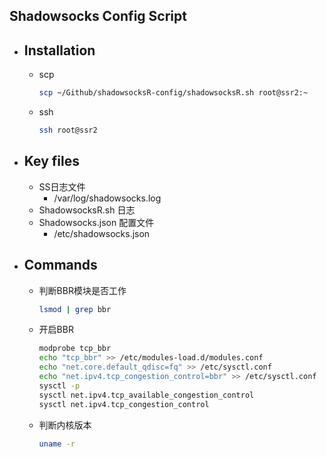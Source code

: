 ## Shadowsocks Config Script

- ## Installation

  - scp
    ```bash 
    scp ~/Github/shadowsocksR-config/shadowsocksR.sh root@ssr2:~
    ```

  - ssh
    ```bash
    ssh root@ssr2
    ```


- ## Key files

  - SS日志文件
    - /var/log/shadowsocks.log
  - ShadowsocksR.sh 日志
  - Shadowsocks.json 配置文件
    - /etc/shadowsocks.json

- ## Commands

  - 判断BBR模块是否工作
    ```bash
    lsmod | grep bbr 
    ```
  - 开启BBR
    ```bash
    modprobe tcp_bbr
    echo "tcp_bbr" >> /etc/modules-load.d/modules.conf
    echo "net.core.default_qdisc=fq" >> /etc/sysctl.conf
    echo "net.ipv4.tcp_congestion_control=bbr" >> /etc/sysctl.conf
    sysctl -p
    sysctl net.ipv4.tcp_available_congestion_control
    sysctl net.ipv4.tcp_congestion_control
    ```
  - 判断内核版本
    ```bash
    uname -r
    ```
